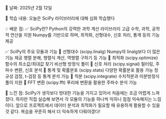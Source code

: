📅 날짜: 2025년 2월 12일

📌 학습 내용:
오늘은 SciPy 라이브러리에 대해 심화 학습했다

💡 배운 점:
✅ SciPy란?
Python의 강력한 과학 계산 라이브러리
고급 수학, 과학, 공학적 연산을 지원
Numpy를 기반으로 하며, 최적화, 선형대수, 신호 처리, 통계 등의 기능 제공

✅ SciPy의 주요 모듈과 기능
📌 선형대수 (scipy.linalg)
Numpy의 linalg보다 더 많은 기능 제공
행렬 분해, 행렬식 계산, 역행렬 구하기 등 가능
📌 최적화 (scipy.optimize)
함수의 최소값/최대값 찾기
비선형 방정식 풀이
📌 신호 처리 (scipy.signal)
필터링, 주파수 변환, 신호 분석
📌 통계 및 확률분포 (scipy.stats)
다양한 확률분포 활용 가능
정규성 검정, t-검정 등 통계 분석 가능
📌 적분 (scipy.integrate)
수치적분과 미분방정식 풀이 지원
📌 FFT 변환 (scipy.fft)
푸리에 변환을 활용한 주파수 분석 가능

🤔 느낀 점:
SciPy가 생각보다 방대한 기능을 가지고 있어서 처음에는 조금 어렵게 느껴졌다.
하지만 직접 실습해 보면서 각 모듈의 기능을 하나씩 익히니 점점 익숙해지는 느낌이다.
앞으로 프로젝트에서 데이터 분석과 최적화가 필요할 때 유용하게 활용할 수 있을 것 같다.
복습을 꾸준히 해서 더 익숙하게 다뤄야겠다!

